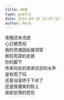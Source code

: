 ```yaml
---  
title: 崩塌  
type: poetry  
date: 2015-04-18 13:47:12  
author: Herb    
---  
```

夜晚还未凉透  
心已被贯彻  
我的灵魂因此被洞穿  
倒在死寂的走廊  
你的脚下    
传来何处的淅淅沥沥的水声  
是有雨了吗  
还是浴室终于下水了  
还是我僵笑的脸上  
偷偷划落的悲伤